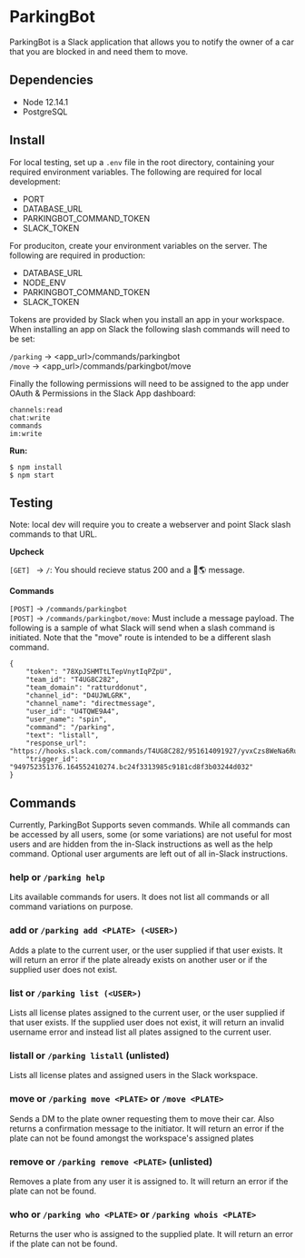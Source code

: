 # ParkingBot

ParkingBot is a Slack application that allows you to notify the owner of a car that you are blocked in and need them to move.

## Dependencies
- Node 12.14.1
- PostgreSQL

## Install
For local testing, set up a `.env` file in the root directory, containing your required environment variables. The following are required for local development:

- PORT
- DATABASE_URL
- PARKINGBOT_COMMAND\_TOKEN
- SLACK_TOKEN

For produciton, create your environment variables on the server. The following are required in production:

- DATABASE_URL
- NODE_ENV
- PARKINGBOT_COMMAND\_TOKEN
- SLACK_TOKEN

Tokens are provided by Slack when you install an app in your workspace. When installing an app on Slack the following slash commands will need to be set:

`/parking` -> \<app_url\>/commands/parkingbot</br>
`/move` -> \<app_url\>/commands/parkingbot/move

Finally the following permissions will need to be assigned to the app under OAuth & Permissions in the Slack App dashboard:

    channels:read
    chat:write
    commands
    im:write

**Run:**

    $ npm install
    $ npm start

## Testing
Note: local dev will require you to create a webserver and point Slack slash commands to that URL.

**Upcheck**

`[GET] ` -> `/`: You should recieve status 200 and a 👋🌎 message.

**Commands**

`[POST]` -> `/commands/parkingbot`</br>
`[POST]` -> `/commands/parkingbot/move`: Must include a message payload. The following is a sample of what Slack will send when a slash command is initiated. Note that the "move" route is intended to be a different slash command.

    {
        "token": "78XpJSHMTtLTepVnytIqPZpU",
        "team_id": "T4UG8C282",
        "team_domain": "ratturddonut",
        "channel_id": "D4UJWLGRK",
        "channel_name": "directmessage",
        "user_id": "U4TQWE9A4",
        "user_name": "spin",
        "command": "/parking",
        "text": "listall",
        "response_url": "https://hooks.slack.com/commands/T4UG8C282/951614091927/yvxCzs8WeNa6RuivP34MJZi5",
        "trigger_id": "949752351376.164552410274.bc24f3313985c9181cd8f3b03244d032"
    }

## Commands
Currently, ParkingBot Supports seven commands. While all commands can be accessed by all users, some (or some variations) are not useful for most users and are hidden from the in-Slack instructions as well as the help command. Optional user arguments are left out of all in-Slack instructions.

### help or `/parking help`
Lits available commands for users. It does not list all commands or all command variations on purpose.

### add or `/parking add <PLATE> (<USER>)`
Adds a plate to the current user, or the user supplied if that user exists. It will return an error if the plate already exists on another user or if the supplied user does not exist.

### list or `/parking list (<USER>)`
Lists all license plates assigned to the current user, or the user supplied if that user exists. If the supplied user does not exist, it will return an invalid username error and instead list all plates assigned to the current user.

### listall or `/parking listall` (unlisted)
Lists all license plates and assigned users in the Slack workspace.

### move or `/parking move <PLATE>` or `/move <PLATE>`
Sends a DM to the plate owner requesting them to move their car. Also returns a confirmation message to the initiator. It will return an error if the plate can not be found amongst the workspace's assigned plates

### remove or `/parking remove <PLATE>` (unlisted)
Removes a plate from any user it is assigned to. It will return an error if the plate can not be found.

### who or `/parking who <PLATE>` or `/parking whois <PLATE>`
Returns the user who is assigned to the supplied plate. It will return an error if the plate can not be found.
